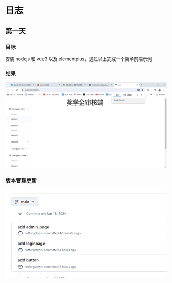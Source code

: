 # 日志

## 第一天

### 目标

安装 nodejs 和 vue3 以及 elementplus，通过以上完成一个简单前端示例

### 结果

![](./asset/one.png)

### 版本管理更新

![](./asset/one1.png)
